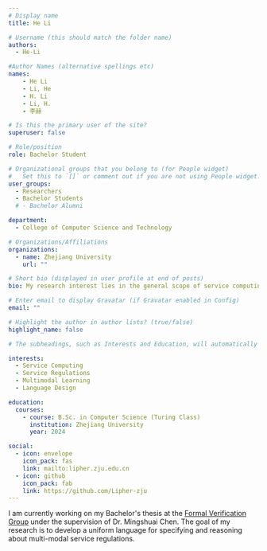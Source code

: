 ```yaml
---
# Display name
title: He Li

# Username (this should match the folder name)
authors:
  - He-Li

#Author Names (alternative spellings etc)
names:
    - He Li
    - Li, He
    - H. Li
    - Li, H.
    - 李赫

# Is this the primary user of the site?
superuser: false

# Role/position
role: Bachelor Student

# Organizational groups that you belong to (for People widget)
#   Set this to `[]` or comment out if you are not using People widget.
user_groups:
  - Researchers
  - Bachelor Students
  # - Bachelor Alumni

department:
  - College of Computer Science and Technology

# Organizations/Affiliations
organizations:
  - name: Zhejiang University
    url: ""

# Short bio (displayed in user profile at end of posts)
bio: My research interest lies in the general scope of service computing and regulations.

# Enter email to display Gravatar (if Gravatar enabled in Config)
email: ""

# Highlight the author in author lists? (true/false)
highlight_name: false

# The subheadings, such as Interests and Education, will automatically translate depending on the language chosen in `config.yaml`. To customize the subheading text, see the Language page in the docs.

interests:
  - Service Computing
  - Service Regulations
  - Multimodal Learning
  - Language Design

education:
  courses:
    - course: B.Sc. in Computer Science (Turing Class)
      institution: Zhejiang University
      year: 2024

social:
  - icon: envelope
    icon_pack: fas
    link: mailto:lipher.zju.edu.cn
  - icon: github
    icon_pack: fab
    link: https://github.com/Lipher-zju
---
```


I am currently working on my Bachelor's thesis at the [Formal Verification Group](/) under the supervision of Dr. Mingshuai Chen. The goal of my research is to develop a uniform language for specifying and reasoning about multi-modal service regulations.
